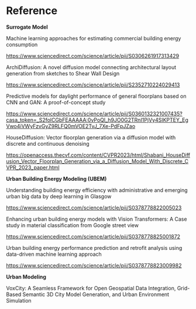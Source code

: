 # Reference

**Surrogate Model**

Machine learning approaches for estimating commercial building energy consumption

https://www.sciencedirect.com/science/article/pii/S0306261917313429

ArchiDiffusion: A novel diffusion model connecting architectural layout generation from sketches to Shear Wall Design

https://www.sciencedirect.com/science/article/pii/S2352710224029413

Predictive models for daylight performance of general floorplans based on CNN and GAN: A proof-of-concept study

https://www.sciencedirect.com/science/article/pii/S0360132321007435?casa_token=_S2folCGbFEAAAAA:0vPoQl_h9JO0G2TRnI1PjVy4SIKPTEY_EgVwo4iVWyFzvGyZ9RLFQ0mVOE2TvJ_7Xe-PdFpJZao

HouseDiffusion: Vector floorplan generation via a diffusion model with discrete and continuous denoising

https://openaccess.thecvf.com/content/CVPR2023/html/Shabani_HouseDiffusion_Vector_Floorplan_Generation_via_a_Diffusion_Model_With_Discrete_CVPR_2023_paper.html

**Urban Building Energy Modeling (UBEM)**

Understanding building energy efficiency with administrative and emerging urban big data by deep learning in Glasgow

https://www.sciencedirect.com/science/article/pii/S0378778822005023

Enhancing urban building energy models with Vision Transformers: A Case study in material classification from Google street view

https://www.sciencedirect.com/science/article/pii/S0378778825001872

Urban building energy performance prediction and retrofit analysis using data-driven machine learning approach

https://www.sciencedirect.com/science/article/pii/S0378778823009982

**Urban Modeling**

VoxCity: A Seamless Framework for Open Geospatial Data Integration, Grid-Based Semantic 3D City Model Generation, and Urban Environment Simulation
